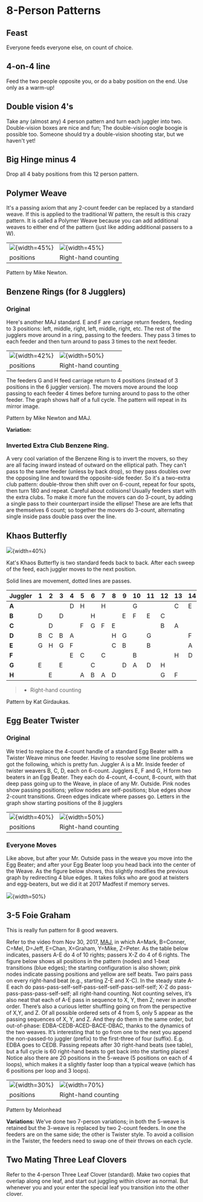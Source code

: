# 8-Person Patterns


## Feast
  
  Everyone feeds everyone else, on count of choice.

## 4-on-4 line

Feed the two people opposite you, or do a baby position on the end. Use only as
a warm-up!

## Double vision 4's

  Take any (almost any) 4 person pattern and turn each juggler into two.  Double-vision boxes are 
   nice and fun; The double-vision oogle boogie is possible too.  Someone should try a double-vision
   shooting star, but we haven't yet!

## Big Hinge minus 4

  Drop all 4 baby positions from this 12 person pattern.


## Polymer Weave

It's a passing axiom that any 2-count feeder can be replaced by a standard weave. If this
is applied to the traditional W pattern, the result is this crazy pattern. It is
called a Polymer Weave because you can add additional weaves to either end of
the pattern (just like adding additional passers to a W).


|                                        |                          |
|------------|------------|
| ![](./media/image109.jpeg){width=45%} | ![](./media/polymerweavetable.png){width=45%} |
| positions                                       |    Right-hand counting |


Pattern by Mike Newton.

## Benzene Rings (for 8 Jugglers)

### Original

Here's another MAJ standard. E and F are carriage return feeders, feeding to 3
positions: left, middle, right, left, middle, right, etc. The rest of the
jugglers move around in a ring, passing to the feeders. They pass 3 times to
each feeder and then turn around to pass 3 times to the next feeder.


|                                        |                          |
|------------|------------|
| ![](./media/image110.jpeg){width=42%} | ![](./media/benzeneringtable.png){width=50%} |
| positions                                       |    Right-hand counting |


The feeders G and H feed carriage return to 4 positions (instead of 3 positions
in the 6 juggler version). The movers move around the loop passing to each
feeder 4 times before turning around to pass to the other feeder. The graph
shows half of a full cycle. The pattern will repeat in its mirror image.

Pattern by Mike Newton and MAJ.

**Variation:**  

### Inverted Extra Club Benzene Ring. 

A very cool variation of the Benzene Ring is to invert the movers, so they are all facing
 inward instead of outward on the elliptical path.   They can't pass to the same feeder (unless by back drop),
so they pass doubles over the opposing line and toward the opposite-side feeder.   So it's a two-extra
club pattern: double-throw then shift over on 6-count, repeat for four spots, then turn 180 and repeat. Careful about collisions!  Usually feeders start with the extra clubs.
  To make it more fun the movers can do 3-count, by adding a single pass to their counterpart inside the ellipse!
These are are lefts that are themselves 6 count; so together the movers do 3-count, alternating single inside pass double pass over the line.


## Khaos Butterfly
![](./media/image111.jpeg){width=40%}

 Kat's Khaos Butterfly is two standard feeds back to back. After each sweep of
the feed, each juggler moves to the next position.

Solid lines are movement, dotted lines are passes.

| **Juggler** | **1** | **2** | **3** | **4** | **5** | **6** | **7** | **8** | **9** | **10** | **11** | **12** | **13** | **14** | **15** | **16** |
|-------------|-------|-------|-------|-------|-------|-------|-------|-------|-------|--------|--------|--------|--------|--------|--------|--------|
| **A**       |       |       |       | D     | H     |       | H     |       |       | G      |        |        | C      | E      | C      | B      |
| **B**       | D     |       | D     |       |       | H     |       |       | E     | F      | E      | C      |        |        |        | A      |
| **C**       |       | D     |       |       | F     | G     | F     | E     |       |        |        | B      | A      |        | A      |        |
| **D**       | B     | C     | B     | A     |       |       |       | H     | G     |        | G      |        |        | F      |        |        |
| **E**       | G     | H     | G     | F     |       |       |       | C     | B     |        | B      |        |        | A      |        |        |
| **F**       |       |       |       | E     | C     |       | C     |       |       | B      |        |        | H      | D      | H      | G      |
| **G**       | E     |       | E     |       |       | C     |       |       | D     | A      | D      | H      |        |        |        | F      |
| **H**       |       | E     |       |       | A     | B     | A     | D     |       |        |        | G      | F      |        | F      |        |

> * Right-hand counting

Pattern by Kat Girdaukas.

## Egg Beater Twister

### Original

We tried to replace the 4-count handle of a standard Egg Beater with a Twister Weave minus one feeder. 
 Having to resolve some line problems we got the following, which is pretty fun. Juggler 
A is a Mr. Inside feeder of twister weavers B, C, D, each on 6-count.  Jugglers E, F
and G, H form two beaters in an Egg Beater.  They each do 4-count, 4-count, 8-count,
with that deep pass going up to the Weave, in place of any Mr. Outside.  Pink nodes
show passing positions; yellow nodes are self-positions;  blue edges show 2-count
 transitions.  Green edges indicate where passes go.  Letters in the graph show starting 
positions of the 8 jugglers


|                                        |                          |
|------------|------------|
| ![](./media/ebt-table.png){width=40%} | ![](./media/ebt-positions.png){width=50%} |
| positions                                       |    Right-hand counting |


### Everyone Moves

Like above, but after your Mr. Outside pass in the weave you move into the Egg Beater;
and after your Egg Beater loop you head back into the center of the Weave.   As the
figure below shows, this slightly modifies the previous graph by redirecting
 4 blue edges. It takes
folks who are good at twisters and egg-beaters, but we did it at 2017 Madfest  if memory serves.

 ![](./media/ebtmovepositions.png){width=50%} 


## 3-5 Foie Graham

This is  really fun pattern for 8 good weavers.

Refer to the video from Nov 30, 2017,  [MAJ](https://photos.app.goo.gl/fajhq73DfffTtDfm1),
in which A=Mark, B=Conner, C=Mel, D=Jeff, E=Chan, X=Graham, Y=Mike, Z=Peter.  As the table below indicates, passers A-E do 4 of 10 rights; passers X-Z do 4 of 6 rights.   The figure below shows all positions in the pattern (nodes) and 1-beat transitions (blue edges); the starting configuration is also shown; pink nodes indicate passing positions and yellow are self beats. Two pairs pass on every right-hand beat (e.g., starting Z-E and X-C).  In the steady state A-E each do pass-pass-self-self-pass-self-self-pass-self-self; X-Z do pass-pass-pass-pass-self-self; all right-hand counting.   Not counting selves, it’s also neat that each of A-E pass in sequence to X, Y, then Z; never in another order. There’s also a curious letter shuffling going on from the perspective of X,Y, and Z.  Of all possible ordered sets of 4 from 5, only 5 appear as the passing sequences of X, Y, and Z. And they do them in the same order, but out-of-phase: EDBA-CEDB-ACED-BACE-DBAC, thanks to the dynamics of the two weaves.   It’s interesting that to go from one to the next you append the non-passed-to juggler (prefix) to the first-three of four (suffix).  E.g. EDBA goes to CEDB.   Passing repeats after 30 right-hand beats (see table), but a full cycle is 60 right-hand beats to get back into the starting places! Notice also there are 20 positions in the 5-weave (5 positions on each of 4 loops), which makes it a slightly faster loop than a typical weave (which has 6 positions per loop and 3 loops).


|                                        |                          |
|------------|------------|
| ![](./media/fg35table.png){width=30%} | ![](./media/fg35positions.png){width=70%} |
| positions                                       |    Right-hand counting |


 Pattern by Melonhead

 **Variations:**  We've done two 7-person variations; in both the 5-weave is 
 retained but the 3-weave is replaced by two 2-count feeders.   In one the
 feeders are on the same side; the other is Twister style.   To avoid a collision
  in the Twister, the feeders need to swap one of their throws on each cycle.

## Two Mating Three Leaf Clovers

Refer to the 4-person  Three Leaf Clover (standard).   Make two copies that overlap
along one leaf, and start out juggling within clover as normal. But whenever you
and your enter  the special leaf you transition into the other clover.  

